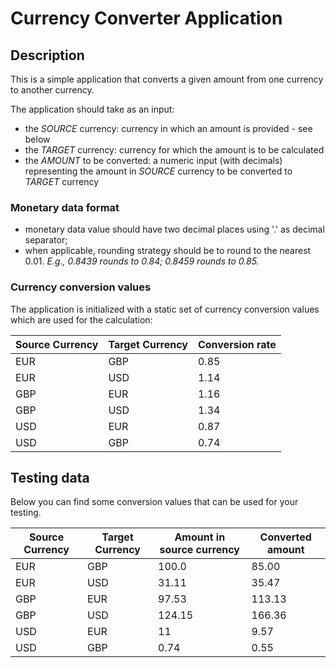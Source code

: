 # Currency Converter Application

## Description

This is a simple application that converts a given amount from one currency to another currency. 

The application should take as an input:
* the _SOURCE_ currency: currency in which an amount is provided - see below
* the _TARGET_ currency: currency for which the amount is to be calculated
* the _AMOUNT_ to be converted: a numeric input (with decimals) representing the amount in _SOURCE_ currency to be converted to _TARGET_ currency

### Monetary data format

* monetary data value should have two decimal places using '.' as decimal separator;
* when applicable, rounding strategy should be to round to the nearest 0.01. _E.g., 0.8439 rounds to 0.84; 0.8459 rounds to 0.85._

### Currency conversion values

The application is initialized with a static set of currency conversion values which are used for the calculation:

| Source Currency | Target Currency | Conversion rate |
|-----------------|-----------------|-----------------|
| EUR             | GBP             | 0.85            |
| EUR             | USD             | 1.14            |
| GBP             | EUR             | 1.16            |
| GBP             | USD             | 1.34            |
| USD             | EUR             | 0.87            |
| USD             | GBP             | 0.74            |

## Testing data
Below you can find some conversion values that can be used for your testing.

| Source Currency | Target Currency | Amount in source currency | Converted amount |
|-----------------|-----------------|---------------------------|------------------|
| EUR             | GBP             | 100.0                     | 85.00            |
| EUR             | USD             | 31.11                     | 35.47            |
| GBP             | EUR             | 97.53                     | 113.13           |
| GBP             | USD             | 124.15                    | 166.36           |
| USD             | EUR             | 11                        | 9.57             |
| USD             | GBP             | 0.74                      | 0.55             |